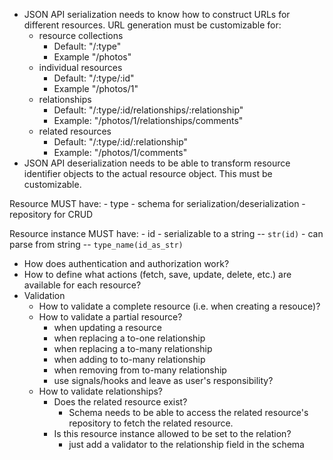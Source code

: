 - JSON API serialization needs to know how to construct URLs for different
  resources. URL generation must be customizable for:
    - resource collections
        - Default: "/:type"
        - Example "/photos"
    - individual resources
        - Default: "/:type/:id"
        - Example "/photos/1"
    - relationships
        - Default: "/:type/:id/relationships/:relationship"
        - Example: "/photos/1/relationships/comments"
    - related resources
        - Default: "/:type/:id/:relationship"
        - Example: "/photos/1/comments"
- JSON API deserialization needs to be able to transform resource identifier
  objects to the actual resource object. This must be customizable.


Resource MUST have:
    - type
    - schema for serialization/deserialization
    - repository for CRUD

Resource instance MUST have:
    - id
        - serializable to a string -- `str(id)`
        - can parse from string -- `type_name(id_as_str)`

- How does authentication and authorization work?
- How to define what actions (fetch, save, update, delete, etc.) are available for each resource?
- Validation
    - How to validate a complete resource (i.e. when creating a resouce)?
    - How to validate a partial resource?
        - when updating a resource
        - when replacing a to-one relationship
        - when replacing a to-many relationship
        - when adding to to-many relationship
        - when removing from to-many relationship
        - use signals/hooks and leave as user's responsibility?
    - How to validate relationships?
        - Does the related resource exist?
            - Schema needs to be able to access the related resource's
              repository to fetch the related resource.
        - Is this resource instance allowed to be set to the relation?
            - just add a validator to the relationship field in the schema
